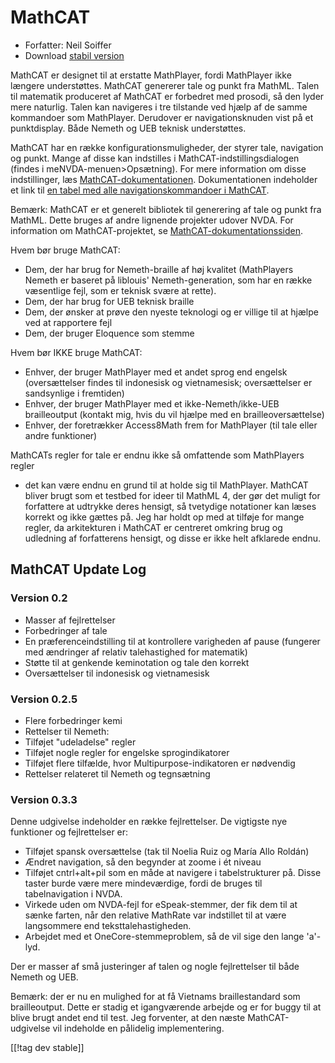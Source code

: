 # MathCAT #

* Forfatter: Neil Soiffer
* Download [stabil version][1]

MathCAT er designet til at erstatte MathPlayer, fordi MathPlayer ikke
længere understøttes. MathCAT genererer tale og punkt fra MathML. Talen til
matematik produceret af MathCAT er forbedret med prosodi, så den lyder mere
naturlig. Talen kan navigeres i tre tilstande ved hjælp af de samme
kommandoer som MathPlayer. Derudover er navigationsknuden vist på et
punktdisplay. Både Nemeth og UEB teknisk understøttes.

MathCAT har en række konfigurationsmuligheder, der styrer tale, navigation
og punkt. Mange af disse kan indstilles i MathCAT-indstillingsdialogen
(findes i meNVDA-menuen>Opsætning). For mere information om disse
indstillinger, læs
[MathCAT-dokumentationen](https://nsoiffer.github.io/MathCAT/users.html).
Dokumentationen indeholder et link til [en tabel med alle
navigationskommandoer i
MathCAT](https://nsoiffer.github.io/MathCAT/nav-commands.html).

Bemærk: MathCAT er et generelt bibliotek til generering af tale og punkt fra
MathML. Dette bruges af andre lignende projekter udover NVDA. For
information om MathCAT-projektet, se
[MathCAT-dokumentationssiden](https://nsoiffer.github.io/MathCAT).


Hvem bør bruge MathCAT:

* Dem, der har brug for Nemeth-braille af høj kvalitet (MathPlayers Nemeth
  er baseret på liblouis' Nemeth-generation, som har en række væsentlige
  fejl, som er teknisk svære at rette).
* Dem, der har brug for UEB teknisk braille
* Dem, der ønsker at prøve den nyeste teknologi og er villige til at hjælpe
  ved at rapportere fejl
* Dem, der bruger Eloquence som stemme

Hvem bør IKKE bruge MathCAT:

* Enhver, der bruger MathPlayer med et andet sprog end engelsk
  (oversættelser findes til indonesisk og vietnamesisk; oversættelser er
  sandsynlige i fremtiden)
* Enhver, der bruger MathPlayer med et ikke-Nemeth/ikke-UEB brailleoutput
  (kontakt mig, hvis du vil hjælpe med en brailleoversættelse)
* Enhver, der foretrækker Access8Math frem for MathPlayer (til tale eller
  andre funktioner)

MathCATs regler for tale er endnu ikke så omfattende som MathPlayers regler
- det kan være endnu en grund til at holde sig til MathPlayer. MathCAT
bliver brugt som et testbed for ideer til MathML 4, der gør det muligt for
forfattere at udtrykke deres hensigt, så tvetydige notationer kan læses
korrekt og ikke gættes på. Jeg har holdt op med at tilføje for mange regler,
da arkitekturen i MathCAT er centreret omkring brug og udledning af
forfatterens hensigt, og disse er ikke helt afklarede endnu.

## MathCAT Update Log

### Version 0.2
* Masser af fejlrettelser
* Forbedringer af tale
* En præferenceindstilling til at kontrollere varigheden af pause (fungerer
  med ændringer af relativ talehastighed for matematik)
* Støtte til at genkende keminotation og tale den korrekt
* Oversættelser til indonesisk og vietnamesisk


### Version 0.2.5
* Flere forbedringer kemi
* Rettelser til Nemeth:
* Tilføjet "udeladelse" regler
* Tilføjet nogle regler for engelske sprogindikatorer
* Tilføjet flere tilfælde, hvor Multipurpose-indikatoren er nødvendig
* Rettelser relateret til Nemeth og tegnsætning


### Version 0.3.3
Denne udgivelse indeholder en række fejlrettelser. De vigtigste nye
funktioner og fejlrettelser er:

* Tilføjet spansk oversættelse (tak til Noelia Ruiz og María Allo Roldán)
* Ændret navigation, så den begynder at zoome i ét niveau
* Tilføjet cntrl+alt+pil som en måde at navigere i tabelstrukturer på. Disse
  taster burde være mere mindeværdige, fordi de bruges til tabelnavigation i
  NVDA.
* Virkede uden om NVDA-fejl for eSpeak-stemmer, der fik dem til at sænke
  farten, når den relative MathRate var indstillet til at være langsommere
  end teksttalehastigheden.
* Arbejdet med et OneCore-stemmeproblem, så de vil sige den lange 'a'-lyd.

Der er masser af små justeringer af talen og nogle fejlrettelser til både
Nemeth og UEB.

Bemærk: der er nu en mulighed for at få Vietnams braillestandard som
brailleoutput. Dette er stadig et igangværende arbejde og er for buggy til
at blive brugt andet end til test. Jeg forventer, at den næste
MathCAT-udgivelse vil indeholde en pålidelig implementering.

[[!tag dev stable]]

[1]: https://www.nvaccess.org/addonStore/legacy?file=mathcat
